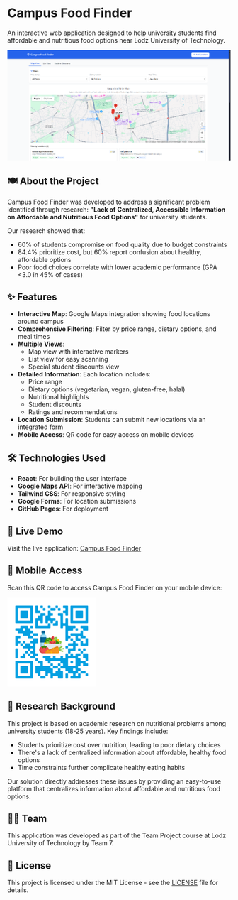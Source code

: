 # Campus Food Finder

An interactive web application designed to help university students find affordable and nutritious food options near Lodz University of Technology.

![Campus Food Finder Screenshot](images/screenshot.png)

## 🍽️ About the Project

Campus Food Finder was developed to address a significant problem identified through research: **"Lack of Centralized, Accessible Information on Affordable and Nutritious Food Options"** for university students.

Our research showed that:
- 60% of students compromise on food quality due to budget constraints
- 84.4% prioritize cost, but 60% report confusion about healthy, affordable options
- Poor food choices correlate with lower academic performance (GPA <3.0 in 45% of cases)

## ✨ Features

- **Interactive Map**: Google Maps integration showing food locations around campus
- **Comprehensive Filtering**: Filter by price range, dietary options, and meal times
- **Multiple Views**: 
  - Map view with interactive markers
  - List view for easy scanning
  - Special student discounts view
- **Detailed Information**: Each location includes:
  - Price range
  - Dietary options (vegetarian, vegan, gluten-free, halal)
  - Nutritional highlights
  - Student discounts
  - Ratings and recommendations
- **Location Submission**: Students can submit new locations via an integrated form
- **Mobile Access**: QR code for easy access on mobile devices

## 🛠️ Technologies Used

- **React**: For building the user interface
- **Google Maps API**: For interactive mapping
- **Tailwind CSS**: For responsive styling
- **Google Forms**: For location submissions
- **GitHub Pages**: For deployment

## 🚀 Live Demo

Visit the live application: [Campus Food Finder](https://Doneer.github.io/campus-food-finder)

## 📱 Mobile Access

Scan this QR code to access Campus Food Finder on your mobile device:

<img src="src/qr-code.png" alt="QR Code" width="200"/>

## 🧠 Research Background

This project is based on academic research on nutritional problems among university students (18-25 years). Key findings include:
- Students prioritize cost over nutrition, leading to poor dietary choices
- There's a lack of centralized information about affordable, healthy food options
- Time constraints further complicate healthy eating habits

Our solution directly addresses these issues by providing an easy-to-use platform that centralizes information about affordable and nutritious food options.

## 👨‍💻 Team

This application was developed as part of the Team Project course at Lodz University of Technology by Team 7.

## 📄 License

This project is licensed under the MIT License - see the [LICENSE](LICENSE) file for details.
